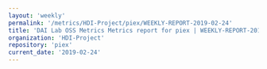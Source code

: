 ```yaml
---
layout: 'weekly'
permalink: '/metrics/HDI-Project/piex/WEEKLY-REPORT-2019-02-24'
title: 'DAI Lab OSS Metrics Metrics report for piex | WEEKLY-REPORT-2019-02-24'
organization: 'HDI-Project'
repository: 'piex'
current_date: '2019-02-24'
---
```

